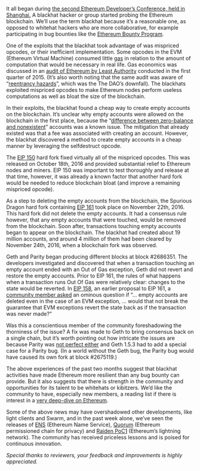 It all began during  [the second Ethereum Developer’s Conference, held in Shanghai.](https://media.consensys.net/2016/10/07/international-blockchain-week-2016-recap/)  A blackhat hacker or group started probing the Ethereum blockchain. We’ll use the term blackhat because it’s a reasonable one, as opposed to whitehat hackers who are more collaborative, for example participating in bug bounties like the  [Ethereum Bounty Program](http://bounty.ethereum.org/).  
  
One of the exploits that the blackhat took advantage of was mispriced opcodes, or their inefficient implementation. Some opcodes in the EVM (Ethereum Virtual Machine) consumed little  [gas](https://media.consensys.net/2016/06/23/ethereum-gas-fuel-and-fees)  in relation to the amount of computation that would be necessary in real life. Gas economics was discussed in an  [audit of Ethereum by Least Authority](https://github.com/LeastAuthority/ethereum-analyses)  conducted in the first quarter of 2015. (It’s also worth noting that the same audit was aware of “[reentrancy hazards](https://github.com/LeastAuthority/ethereum-analyses/blob/master/GasEcon.md)”, which was the The DAO’s downfall). The blackhats exploited mispriced opcodes to make Ethereum nodes perform useless computations as well as bloat the size of the blockchain.  
  
In their exploits, the blackhat found a cheap way to create empty accounts on the blockchain. It’s unclear why empty accounts were allowed on the blockchain in the first place, because the “[difference between zero-balance and nonexistent](https://github.com/ethereum/wiki/wiki/subtleties)” accounts was a known issue. The mitigation that already existed was that a fee was associated with creating an account. However, the blackhat discovered a method to create empty accounts in a cheap manner by leveraging the selfdestruct opcode.  
  
The  [EIP 150](https://github.com/ethereum/EIPs/issues/150)  hard fork fixed virtually all of the mispriced opcodes. This was released on October 18th, 2016 and provided substantial relief to Ethereum nodes and miners. EIP 150 was important to test thoroughly and release at that time, however, it was already a known factor that another hard fork would be needed to reduce blockchain bloat (and improve a remaining mispriced opcode).  
  
As a step to deleting the empty accounts from the blockchain, the Spurious Dragon hard fork containing  [EIP 161](https://github.com/ethereum/EIPs/issues/161)  took place on November 22th, 2016. This hard fork did not delete the empty accounts. It had a consensus rule however, that any empty accounts that were touched, would be removed from the blockchain. Soon after, transactions touching empty accounts began to appear on the blockchain. The blackhat had created about 19 million accounts, and around 4 million of them had been cleared by November 24th, 2016, when a blockchain fork was observed.  
  
Geth and Parity began producing different blocks at block #2686351. The developers investigated and discovered that when a transaction touching an empty account ended with an Out of Gas exception, Geth did not revert and restore the empty accounts. Prior to EIP 161, the rules of what happens when a transaction runs Out Of Gas were relatively clear: changes to the state would be reverted. In  [EIP 158](https://github.com/ethereum/EIPs/issues/158), an earlier proposal to EIP 161, a  [community member asked](https://github.com/ethereum/EIPs/issues/158#issuecomment-255537140)  an ominous question if “… empty accounts are deleted even in the case of an EVM exception, … would that not break the guarantee that EVM exceptions revert the state back as if the transaction was never made?”  
  
Was this a conscientious member of the community foreshadowing the thorniness of the issue? A fix was made to Geth to bring consensus back on a single chain, but it’s worth pointing out how intricate the issues are because Parity was  [not perfect either](https://github.com/ethereum/go-ethereum/pull/3341/files#r89547994)  and Geth 1.5.3 had to add a special case for a Parity bug. (In a world without the Geth bug, the Parity bug would have caused its own fork at block #2675119.)  
  
The above experiences of the past two months suggest that blackhat activities have made Ethereum more resilient than any bug bounty can provide. But it also suggests that there is strength in the community and opportunities for its talent to be whitehats or kibitzers.  We’d like the community to have, especially new members, a reading list if there is interest in a  [very deep-dive on Ethereum](https://medium.com/@ConsenSys/very-deep-dive-on-ethereum-reading-list-f5b1122e5990#.22j52wpgt).

Some of the above news may have overshadowed other developments, like light clients and Swarm, and in the past week alone, we’ve seen the releases of  [ENS](https://www.reddit.com/r/ethereum/comments/5ehpr7/ens_has_officially_launched_on_the_ropsten_testnet)  (Ethereum Name Service),  [Quorum](https://github.com/jpmorganchase/quorum)  (Ethereum permissioned chain for privacy) and  [Raiden PoC1](https://github.com/raiden-network/raiden/releases/tag/PoC-1)  (Ethereum’s lightning network). The community has received priceless lessons and is poised for continuous innovation.

_Special thanks to reviewers, your feedback and improvements is highly appreciated._
